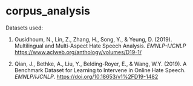 # corpus_analysis



Datasets used:

1. Ousidhoum, N., Lin, Z., Zhang, H., Song, Y., & Yeung, D. (2019). Multilingual and Multi-Aspect Hate Speech Analysis. *EMNLP-IJCNLP* https://www.aclweb.org/anthology/volumes/D19-1/ 

2. Qian, J., Bethke, A., Liu, Y., Belding-Royer, E., & Wang, W.Y. (2019). A  Benchmark Dataset for Learning to Intervene in Online Hate Speech. *EMNLP/IJCNLP*. https://doi.org/10.18653/v1%2FD19-1482

